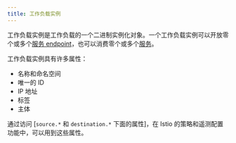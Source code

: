 ```yaml
---
title: 工作负载实例
---
```

工作负载实例是工作负载的一个二进制实例化对象。一个工作负载实例可以开放零个或多个[服务 endpoint](#%E6%9C%8D%E5%8A%A1-endpoint)，也可以消费零个或多个[服务](#%E6%9C%8D%E5%8A%A1)。

工作负载实例具有许多属性：

- 名称和命名空间
- 唯一的 ID
- IP 地址
- 标签
- 主体

通过访问 [`source.*` 和 `destination.*` 下面的属性]，在 Istio 的策略和遥测配置功能中，可以用到这些属性。
